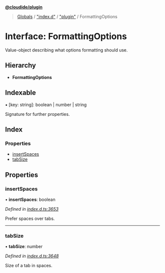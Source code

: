 **[@cloudide/plugin](../README.md)**

> [Globals](../README.md) / ["index.d"](../modules/_index_d_.md) / ["plugin"](../modules/_index_d_._plugin_.md) / FormattingOptions

# Interface: FormattingOptions

Value-object describing what options formatting should use.

## Hierarchy

* **FormattingOptions**

## Indexable

▪ [key: string]: boolean \| number \| string

Signature for further properties.

## Index

### Properties

* [insertSpaces](_index_d_._plugin_.formattingoptions.md#insertspaces)
* [tabSize](_index_d_._plugin_.formattingoptions.md#tabsize)

## Properties

### insertSpaces

•  **insertSpaces**: boolean

*Defined in [index.d.ts:3653](https://github.com/shuyaqian/cloudide-plugin-api/blob/9d985be/index.d.ts#L3653)*

Prefer spaces over tabs.

___

### tabSize

•  **tabSize**: number

*Defined in [index.d.ts:3648](https://github.com/shuyaqian/cloudide-plugin-api/blob/9d985be/index.d.ts#L3648)*

Size of a tab in spaces.
